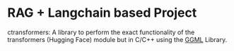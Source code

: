 # RAG + Langchain based Project

ctransformers: A library to perform the exact functionality of the transformers (Hugging Face) module but in C/C++ using the <a href='https://github.com/ggerganov/ggml'>GGML</a> Library.

